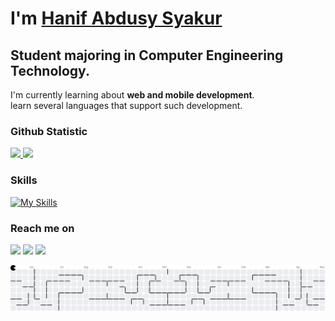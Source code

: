 # I'm **[Hanif Abdusy Syakur](https://hnf71z.github.io)**  

Student majoring in Computer Engineering Technology.<br>
--

I'm currently learning about **web and mobile development**.  
learn several languages that support such development.
<br>

### Github Statistic
<p align="left">
<a href="https://github.com/hnf71z">
  <img height="180em" src="https://github-readme-stats-eight-theta.vercel.app/api?username=hnf71z&show_icons=true&theme=react&include_all_commits=true&count_private=true"/>
  <img height="180em" src="https://github-readme-stats-eight-theta.vercel.app/api/top-langs/?username=hnf71z&layout=compact&langs_count=8&theme=react"/>
</a>
</p>

### Skills
[![My Skills](https://skillicons.dev/icons?i=html,css,js,php,laravel,react,dart,flutter,python,figma,github,mysql&theme=light&perline=6)](https://skillicons.dev,tailwind)

### Reach me on
<a href="https://www.linkedin.com/in/hanif-abdusy/"><img src="https://img.shields.io/badge/linkedin-%230077B5.svg?&style=for-the-badge&logo=linkedin&logoColor=white" height=25></a> <a href="https://www.instagram.com/hanif_abdusy/"><img src="https://img.shields.io/badge/instagram-%23E4405F.svg?&style=for-the-badge&logo=instagram&logoColor=white" height=25></a>
  <img src="https://visitor-badge.laobi.icu/badge?page_id=hnf71z.hnf71za&"  />
  
<picture>
  <source media="(prefers-color-scheme: dark)" srcset="https://raw.githubusercontent.com/hnf71z/hnf71z/output/pacman-contribution-graph-dark.svg">
  <source media="(prefers-color-scheme: light)" srcset="https://raw.githubusercontent.com/hnf71z/hnf71z/output/pacman-contribution-graph.svg">
  <img alt="pacman contribution graph" src="https://raw.githubusercontent.com/hnf71z/hnf71z/output/pacman-contribution-graph.svg">
</picture>

